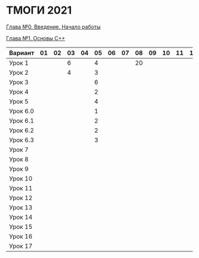 # ТМОГИ 2021
[Глава №0. Введение. Начало работы](https://drive.google.com/drive/folders/1q9ILkl6kPBrzqY5IDAdt2iB8K4RCu3_s)

[Глава №1. Основы C++](https://drive.google.com/drive/folders/1dMwYSpwDyVjM3WYAmFnPbQyAa7Ku27ae?usp=sharing)

| Вариант  | 01 | 02 | 03 | 04 | 05 | 06 | 07 | 08 | 09 | 10 | 11 | 12 | 13 | 14 | 15 | 16 | 17 | 18 | 19 | 20 |
| -------  | -- | -- | -- | -- | -- | -- | -- | -- | -- | -- | -- | -- | -- | -- | -- | -- | -- | -- | -- | -- |
| Урок 1   |    |    |  6 |    | 4  |    |    | 20 |    |    |    |    |    |    |    |    |  6 |  2 |  4 |    |
| Урок 2   |    |    |  4 |    | 3  |    |    |    |    |    |    |    |    |    |    |    |  4 |  4 |  5 |    |
| Урок 3   |    |    |    |    | 6  |    |    |    |    |    |    |    |    |    |    |    |    |    |    |    |
| Урок 4   |    |    |    |    | 2  |    |    |    |    |    |    |    |    |    |    |    |    |    |    |    |
| Урок 5   |    |    |    |    | 4  |    |    |    |    |    |    |    |    |    |    |    |    |    |    |    |
| Урок 6.0 |    |    |    |    | 1  |    |    |    |    |    |    |    |    |    |    |    |    |    |    |    |
| Урок 6.1 |    |    |    |    | 2  |    |    |    |    |    |    |    |    |    |    |    |    |    |    |    |
| Урок 6.2 |    |    |    |    | 2  |    |    |    |    |    |    |    |    |    |    |    |    |    |    |    |
| Урок 6.3 |    |    |    |    | 3  |    |    |    |    |    |    |    |    |    |    |    |    |    |    |    |
| Урок 7   |    |    |    |    |    |    |    |    |    |    |    |    |    |    |    |    |    |    |    |    |
| Урок 8   |    |    |    |    |    |    |    |    |    |    |    |    |    |    |    |    |    |    |    |    |
| Урок 9   |    |    |    |    |    |    |    |    |    |    |    |    |    |    |    |    |    |    |    |    |
| Урок 10  |    |    |    |    |    |    |    |    |    |    |    |    |    |    |    |    |    |    |    |    |
| Урок 11  |    |    |    |    |    |    |    |    |    |    |    |    |    |    |    |    |    |    |    |    |
| Урок 12  |    |    |    |    |    |    |    |    |    |    |    |    |    |    |    |    |    |    |    |    |
| Урок 13  |    |    |    |    |    |    |    |    |    |    |    |    |    |    |    |    |    |    |    |    |
| Урок 14  |    |    |    |    |    |    |    |    |    |    |    |    |    |    |    |    |    |    |    |    |
| Урок 15  |    |    |    |    |    |    |    |    |    |    |    |    |    |    |    |    |    |    |    |    |
| Урок 16  |    |    |    |    |    |    |    |    |    |    |    |    |    |    |    |    |    |    |    |    |
| Урок 17  |    |    |    |    |    |    |    |    |    |    |    |    |    |    |    |    |    |    |    |    |

